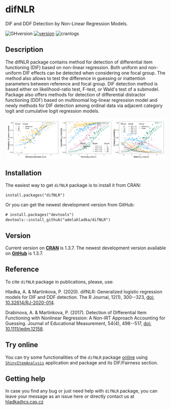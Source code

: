 # difNLR
DIF and DDF Detection by Non-Linear Regression Models.

![GHversion](https://img.shields.io/github/release/adelahladka/difNLR.svg)
[![version](https://www.r-pkg.org/badges/version/difNLR)](https://CRAN.R-project.org/package=difNLR)
![cranlogs](https://cranlogs.r-pkg.org/badges/difNLR)

## Description
The difNLR package contains method for detection of differential item
functioning (DIF) based on non-linear regression. Both uniform and non-uniform
DIF effects can be detected when considering one focal group. The method also
allows to test the difference in guessing or inattention parameters between
reference and focal group. DIF detection method is based either on
likelihood-ratio test, F-test, or Wald's test of a submodel. Package also offers
methods for detection of differential distractor functioning (DDF) based on
multinomial log-linear regression model and newly methods for DIF detection
among ordinal data via adjacent category logit and cumulative logit regression
models.

<p align="center">
  <img src="inst/DIF_NLR.png" width=32%/> 
  <img src="inst/DDF_CLRM_cumulative.png" width=32%/> 
  <img src="inst/DDF_CLRM_category.png" width=32%/> 
</p>


## Installation
The easiest way to get `difNLR` package is to install it from CRAN:
```
install.packages("difNLR")
```
Or you can get the newest development version from GitHub:
```
# install.packages("devtools")
devtools::install_github("adelahladka/difNLR")
```
## Version
Current version on [**CRAN**](https://CRAN.R-project.org/package=difNLR) is
1.3.7. The newest development version available on
[**GitHub**](https://github.com/adelahladka/difNLR) is 1.3.7.

## Reference
To cite `difNLR` package in publications, please, use:

  Hladka, A. & Martinkova, P. (2020). difNLR: Generalized logistic regression models for DIF and DDF detection. 
  The R Journal, 12(1), 300--323, [doi: 10.32614/RJ-2020-014](https://doi.org/10.32614/RJ-2020-014).

  Drabinova, A. & Martinkova, P. (2017). Detection of Differential Item Functioning with
  Nonlinear Regression: A Non-IRT Approach Accounting for Guessing. Journal of
  Educational Measurement, 54(4), 498--517, [doi: 10.1111/jedm.12158](https://doi.org/10.1111/jedm.12158).
  
## Try online
You can try some functionalities of the `difNLR` package
[online](https://shiny.cs.cas.cz/ShinyItemAnalysis/) using
[`ShinyItemAnalysis`](https://github.com/patriciamar/ShinyItemAnalysis)
application and package and its DIF/Fairness section.
  
## Getting help
In case you find any bug or just need help with `difNLR` package, you can leave
your message as an issue here or directly contact us at hladka@cs.cas.cz
